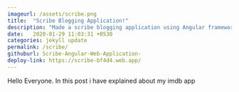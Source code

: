 ```yaml
---
imageurl: /assets/scribe.png
title:  "Scribe Blogging Application!"
description: "Made a scribe blogging application using Angular framework and firebase for hosting as well as for applying authentication for login and signup!"
date:   2020-01-29 11:03:31 +0530
categories: jekyll update
permalink: /scribe/
githuburl: Scribe-Angular-Web-Application- 
deploy-link: https://scribe-bf4d4.web.app/
---
```


Hello Everyone. In this post i have explained about my imdb app


